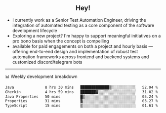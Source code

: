 <h2 align="center">Hey!</h2>

- I currently work as a Senior Test Automation Engineer, driving the integration of automated testing as a core component of the software development lifecycle
- Exploring a new project? I'm happy to support meaningful initiatives on a pro bono basis when the concept is compelling
-  available for paid engagements on both a project and hourly basis — offering end-to-end design and implementation of robust test automation frameworks across frontend and backend systems and customized discord/telegram bots
  
  -------
  
📊 Weekly development breakdown

<!--START_SECTION:waka-->

```txt
Java              8 hrs 30 mins   █████████████▒░░░░░░░░░░░   52.94 %
Gherkin           4 hrs 59 mins   ███████▓░░░░░░░░░░░░░░░░░   31.02 %
Java Properties   50 mins         █▒░░░░░░░░░░░░░░░░░░░░░░░   05.24 %
Properties        31 mins         ▓░░░░░░░░░░░░░░░░░░░░░░░░   03.27 %
TypeScript        15 mins         ▒░░░░░░░░░░░░░░░░░░░░░░░░   01.61 %
```

<!--END_SECTION:waka-->
